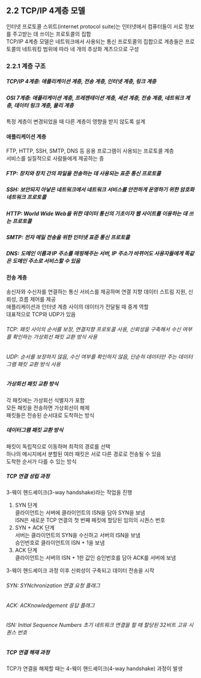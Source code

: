 ## 2.2 TCP/IP 4계층 모델  
인터넷 프로토콜 스위트(internet protocol suite)는 인터넷에서 컴퓨터들이 서로 정보를 주고받는 데 쓰이는 프로토콜의 집합  
TCP/IP 4계층 모델은 네트워크에서 사용되는 통신 프로토콜의 집합으로 계층들은 프로토콜의 네트워킹 범위에 따라 네 개의 추상화 계츠으으로 구성  

### 2.2.1 계층 구조  
##### TCP/IP 4계층: 애플리케이션 계층, 전송 계층, 인터넷 계층, 링크 계층
##### OSI 7계층: 애플리케이션 계층, 프레젠테이션 계층, 세션 계층, 전송 계층, 네트워크 계층, 데이터 링크 계층, 물리 계층  
특정 계층이 변경되었을 때 다른 계층이 영향을 받지 않도록 설계  

#### 애플리케이션 계층  
FTP, HTTP, SSH, SMTP, DNS 등 응용 프로그램이 사용되는 프로토콜 계층  
서비스를 실질적으로 사람들에게 제공하는 층  
##### FTP: 장치와 장치 간의 파일을 전송하는 데 사용되는 표준 통신 프로토콜  
##### SSH: 보안되지 아낳은 네트워크에서 네트워크 서비스를 안전하게 운영하기 위한 암호화 네트워크 프로토콜  
##### HTTP: World Wide Web을 위한 데이터 통신의 기초이자 웹 사이트를 이용하는 데 쓰는 프로토콜  
##### SMTP: 전자 메일 전송을 위한 인터넷 표준 통신 프로토콜  
##### DNS: 도메인 이름과 IP 주소를 매핑해주는 서버, IP 주소가 바뀌어도 사용자들에게 똑같은 도메인 주소로 서비스할 수 있음  

#### 전송 계층  
송신자와 수신자를 연결하는 통신 서비스를 제공하며 연결 지향 데이터 스트림 지원, 신뢰성, 흐름 제어를 제공  
애플리케이션과 인터넷 계층 사이의 데이터가 전달될 때 중계 역할  
대표적으로 TCP와 UDP가 있음  
###### TCP: 패킷 사이의 순서를 보장, 연결지향 프로토콜 사용, 신뢰성을 구축해서 수신 여부를 확인하는 가상회선 패킷 교환 방식 사용  
###### UDP: 순서를 보장하지 않음, 수신 여부를 확인하지 않음, 단순히 데이터만 주는 데이터그램 패킷 교환 방식 사용  
##### 가상회선 패킷 교환 방식
각 패킷에는 가상회선 식별자가 포함  
모든 패킷을 전송하면 가상회선이 해제  
패킷들은 전송된 순서대로 도착하는 방식  

##### 데이터그램 패킷 교환 방식  
패킷이 독립적으로 이동하며 최적의 경로를 선택  
하나의 메시지에서 분할된 여러 패킷은 서로 다른 경로로 전송될 수 있음  
도착한 순서가 다를 수 있는 방식  

##### TCP 연결 성립 과정  
3-웨이 핸드셰이크(3-way handshake)라는 작업을 진행  
1. SYN 단계  
클라이언트는 서버에 클라이언트의 ISN을 담아 SYN을 보냄  
ISN은 새로운 TCP 연결의 첫 번째 패킷에 할당된 임의의 시퀀스 번호  
2. SYN + ACK 단계  
서버는 클라이언트의 SYN을 수신하고 서버의 ISN을 보냄  
승인번호로 클라이언트의 ISN + 1을 보냄  
3. ACK 단계  
클라이언트는 서버의 ISN + 1한 값인 승인번호를 담아 ACK를 서버에 보냄  

3-웨이 핸드셰이크 과정 이후 신뢰성이 구축되고 데이터 전송을 시작  

###### SYN: SYNchronization 연결 요청 플래그  
###### ACK: ACKnowledgement 응답 플래그  
###### ISN: Initial Sequence Numbers 초기 네트워크 연결을 할 때 할당된 32비트 고유 시퀀스 번호  

##### TCP 연결 해재 과정  
TCP가 연결을 해제할 때는 4-웨이 핸드셰이크(4-way handshake) 과정이 발생  
